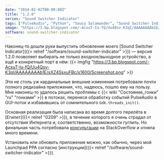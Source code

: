 ```yaml
---
date: "2014-02-02T00:00:00Z"
title: "1.2.0"
series: "Sound Switcher Indicator"
tags: ["PulseAudio", "Python", "Saucy Salamander", "Sound Switcher Indicator", "Ubuntu", "Unity", "звук", "индикатор"]
image: "https://3.bp.blogspot.com/-AcxuT-Iu-fQ/Uu4Qsv-K3qI/AAAAAAAAb1E/sXZ4SsxuFBc/s1600/Screenshot.png"
software: sound-switcher-indicator
---
```


Наконец-то дошли руки выпустить обновление моего [Sound Switcher Indicator]({{< relref "/software/sound-switcher-indicator" >}}) — версия 1.2.0 позволяет выбирать не только входное/выходное устройство, а ещё и конкретный порт в нём:
{{< imgfig "https://3.bp.blogspot.com/-AcxuT-Iu-fQ/Uu4Qsv-K3qI/AAAAAAAAb1E/sXZ4SsxuFBc/s1600/Screenshot.png" >}}

<!--more-->

Эти не столь уж кардинальные внешние изменения потребовали почти полного редизайна приложения, что, надеюсь, пошло ему на пользу. Мне наконец-то удалось решить проблемы с {{< wiki "Состояние_гонки" "ru" "гонками" >}} в потоках, перенеся обработку событий PulseAudio в GUI-поток и избавившись от сомнительного `Gdk.threads_init()`.

Основная реализация была написана во время долгого перелёта в [Египет]({{< relref "0209" >}}), в течение которого я очень страдал от отсутствия Интернета и, соответственно, возможности гуглить. Но финальная часть потребовала [консультации](http://stackoverflow.com/questions/20844540/handle-a-signal-in-another-thread-in-python) на StackOverflow и отняла много времени.

Установить или обновить приложение можно, как обычно, через мой Launchpad PPA согласно [инструкции]({{< relref "/software/sound-switcher-indicator" >}}).
